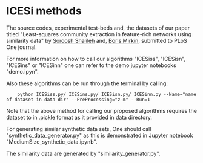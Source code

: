 # ICESi methods


The source codes, experimental test-beds and, the datasets of our paper titled 
"Least-squares community extraction in feature-rich networks using similarity data"
by [Soroosh Shalileh](https://www.hse.ru/en/org/persons/316426865) and, [Boris Mirkin](https://www.hse.ru/en/staff/bmirkin), submitted to PLoS One journal.


For more information on how to call our algorithms "ICESiss", "ICESisn", "ICESins" or "ICESinn" one can 
refer to the demo jupyter notebooks "demo.ipyn". 

Also these algorithms can be run through the terminal by calling:

        python ICESiss.py/ ICESins.py/ ICESisn.py/ ICESinn.py --Name="name of dataset in data dir" --PreProcessing="z-m" --Run=1
        


  Note that the above method for calling our proposed algorithms requires the dataset to in .pickle format as it provided in data directory.  


For generating similar synthetic data sets, One should call "synthetic_data_generator.py" as 
this is demonstrated in Jupyter notebook "MediumSize_synthetic_data.ipynb".

The similarity data are generated by "similarity_generator.py".

